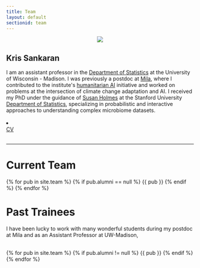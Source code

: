 ```yaml
---
title: Team
layout: default
sectionid: team
---
```


<div class="row">
    <div class="col-sm-6 col-md-4" align="center">
        <img src="{{ "/img/kris.png" | prepend: site.baseurl }}">
    </div>
    <div class="col-sm-6 col-md-8">
	<h2 class="header-light regular-pad">Kris Sankaran</h2>
  I am an assistant professor in the <a href="https://stat.wisc.edu">Department of
  Statistics</a> at the University of Wisconsin - Madison. I was previously a
  postdoc at <a href="mila.quebec">Mila</a>, where I contributed to the
  institute's <a href="https://mila.quebec/en/ai-society/">humanitarian AI</a>
  initiative and worked on problems at the intersection of climate change
  adaptation and AI. I received my PhD under the guidance of <a
  href="http://statweb.stanford.edu/~susan/">Susan Holmes</a> at the Stanford
  University <a href="https://statistics.stanford.edu/">Department of
  Statistics</a>, specializing in probabilistic and interactive approaches to
  understanding complex microbiome datasets.
	<br><br>
  <a href="mailto:ksankaran@wisc.edu"><li class="fa fa-fw fa-2x fa-envelope"></li></a>
  <a href="{{ "/assets/docs/cv.pdf" | prepend: site.baseurl }}">CV</a>
	<br><br>
</div>
<hr>

<h1>Current Team</h1>

<div id="team">
{% for pub in site.team %}
    {% if pub.alumni == null %}
        {{ pub }}
    {% endif %}
{% endfor %}
</div>

<h1>Past Trainees</h1>

I have been lucky to work with many wonderful students during my postdoc at Mila
and as an Assistant Professor at UW-Madison,

<br>
{% for pub in site.team %}
    {% if pub.alumni != null %}
        {{ pub }}
    {% endif %}
{% endfor %}

<div id="team">
